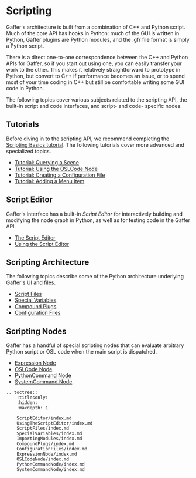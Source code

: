 # Scripting #

Gaffer's architecture is built from a combination of C++ and Python script. Much of the core API has hooks in Python: much of the GUI is written in Python, Gaffer plugins are Python modules, and the .gfr file format is simply a Python script.

There is a direct one-to-one correspondence between the C++ and Python APIs for Gaffer, so if you start out using one, you can easily transfer your work to the other. This makes it relatively straightforward to prototype in Python, but convert to C++ if performance becomes an issue, or to spend most of your time coding in C++ but still be comfortable writing some GUI code in Python.

The following topics cover various subjects related to the scripting API, the built-in script and code interfaces, and script- and code- specific nodes.

<!-- TODO: WHERE TO PUT THIS? That some plugs are visible only in the _Node Editor_ and others only in the _Graph Editor_ might give the false impression that only the plugs in the _Graph Editor_ can be connected. In fact, this is not the case. As a general rule, almost any plug can be given an input connection. -->


## Tutorials ##

Before diving in to the scripting API, we recommend completing the [Scripting Basics tutorial](../Tutorials/ScriptingBasics/index.md). The following tutorials cover more advanced and specialized topics.

- [Tutorial: Querying a Scene]()
- [Tutorial: Using the OSLCode Node]()
- [Tutorial: Creating a Configuration File]()
- [Tutorial: Adding a Menu Item]()


## Script Editor ##

Gaffer's interface has a built-in _Script Editor_ for interactively building and modifying the node graph in Python, as well as for testing code in the Gaffer API.

- [The Script Editor](ScriptEditor/index.md)
- [Using the Script Editor](UsingTheScriptEditor/index.md)


## Scripting Architecture ##

The following topics describe some of the Python architecture underlying Gaffer's UI and files.

- [Script Files](ScriptFiles/index.md)
- [Special Variables](SpecialVariables/index.md)
- [Compound Plugs](CompoundPlugs/index.md)
- [Configuration Files](ConfigurationFiles/index.md)


## Scripting Nodes ##

Gaffer has a handful of special scripting nodes that can evaluate arbitrary Python script or OSL code when the main script is dispatched.

- [Expression Node](ExpressionNode/index.md)
- [OSLCode Node](OSLCodeNode/index.md)
- [PythonCommand Node](PythonCommandNode/index.md)
- [SystemCommand Node](SystemCommandNode/index.md)


<!-- TOC -->

```eval_rst
.. toctree::
    :titlesonly:
    :hidden:
    :maxdepth: 1

    ScriptEditor/index.md
    UsingTheScriptEditor/index.md
    ScriptFiles/index.md
    SpecialVariables/index.md
    ImportingModules/index.md
    CompoundPlugs/index.md
    ConfigurationFiles/index.md
    ExpressionNode/index.md
    OSLCodeNode/index.md
    PythonCommandNode/index.md
    SystemCommandNode/index.md
```
